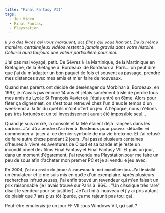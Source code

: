 ```yaml
---
title: "Final Fantasy VII"
tags:
  - Jeu Video
  - Final Fantasy
  - Playstation
---
```


_Il y a des livres qui vous marquent, des films qui vous hantent. De la même manière, certains jeux vidéos restent à jamais gravés dans votre histoire. Celui-ci aura toujours une valeur particulière pour moi._

<!-- more -->

J'ai pas mal voyagé, petit. De Sèvres à  la Martinique, de la Martinique en Bretagne, de la Bretagne à  Bordeaux, de Bordeaux à  Paris… on peut dire que j'ai du m'adapter un bon paquet de fois et souvent au passage, prendre mes distances avec mes amis et m'en faire de nouveaux.

Quand mes parents ont décidé de déménager du Morbihan à  Bordeaux, en 1997, je n'avais pas encore 14 ans et j'étais sacrément triste de perdre tous mes amis du Lycée St François Xavier où j'étais entré en 6ème. Alors pour fêter ça dignement, on s'est tous retrouvé chez l'un d'eux le temps d'un week-end à  la fin du quel ils m'ont offert un jeu. À l'époque, nous n'étions pas très fortunés et un tel investissement aurait été impossible seul…

Quand je suis rentré, la console et la télé étaient déjà  rangées dans les cartons. J'ai dû attendre d'arriver à  Bordeaux pour pouvoir déballer et commencer à  jouer à  ce dernier symbole de ma vie bretonne. Et j'ai refusé de faire autre chose pendant 2 jours. J'ai passé plusieurs centaines d'heures à  vivre les aventures de Cloud et sa bande et je reste un inconditionnel des films Final Fantasy et Final Fantasy VII. Et puis un jour, dans un moment d'égarement, j'ai revendu ma Playstation pour me faire un peu de sous afin d'acheter mon premier PC et je ai vendu le jeu avec.

En 2004, j'ai eu envie de jouer à  nouveau à  cet excellent jeu. J'ai installé un émulateur et je me suis mis en quête d'un exemplaire. Après plusieurs recherches infructueuses, j'ai enfin trouvé un revendeur qui m'en faisait un prix raisonnable (je l'avais trouvé sur Paris à  96€… "Un classique très rare" disait le vendeur pour se justifier). Je l'ai fini à  nouveau et j'y ai pris autant de plaisir que 7 ans plus tôt (purée, ça me rajeunit pas tout ça).

Peut-être émulerais-je un jour FF VII sous Windows VII, qui sait&nbsp;?